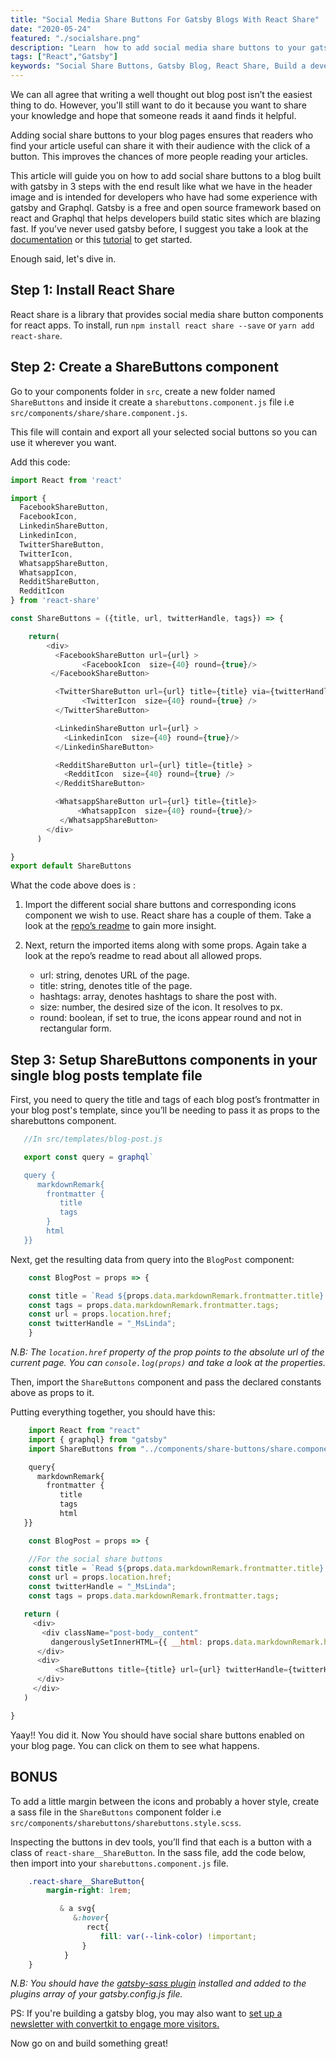 ```yaml
---
title: "Social Media Share Buttons For Gatsby Blogs With React Share"
date: "2020-05-24"
featured: "./socialshare.png"
description: "Learn  how to add social media share buttons to your gatsby blog in 3 simple steps using the react share library."
tags: ["React","Gatsby"]
keywords: "Social Share Buttons, Gatsby Blog, React Share, Build a developer blog "
---
```


We can all agree that writing a well thought out blog post isn’t the easiest thing to do. However, you'll still want to do it because you want to share your knowledge and hope that someone reads it aand finds it helpful.

Adding social share buttons to your blog pages ensures that readers who find your article useful can share it with their audience with the click of a button. This improves the chances of more people reading your articles.

This article will guide you on how to add social share buttons to a blog built with gatsby in 3 steps with the end result like what we have in the header image and is intended for developers who have had some experience with gatsby and Graphql. Gatsby is a free and open source framework based on react and Graphql that helps developers build static sites which are blazing fast. If you’ve never used gatsby before, I suggest you take a look at the <a class="inline-link" href="https://www.gatsbyjs.org/tutorial/">documentation</a> or this <a class="inline-link" href="https://ibaslogic.com/blog/gatsby-tutorial-from-scratch-for-beginners/#working-with-gatsby-data">tutorial</a> to get started.

Enough said, let's dive in.

## Step 1: Install React Share

React share is a library that provides social media share button components for react apps. To install, run `npm install react share --save`   or   `yarn add react-share`.

## Step 2: Create a ShareButtons component

Go to your components folder in `src`, create a new folder named `ShareButtons` and inside it create a `sharebuttons.component.js` file i.e `src/components/share/share.component.js`.

This file will contain and export all your selected social buttons so you can use it wherever you want.

Add this code:

```javascript
import React from 'react'

import {
  FacebookShareButton,
  FacebookIcon,
  LinkedinShareButton,
  LinkedinIcon,
  TwitterShareButton,
  TwitterIcon,
  WhatsappShareButton,
  WhatsappIcon,
  RedditShareButton,
  RedditIcon
} from 'react-share'

const ShareButtons = ({title, url, twitterHandle, tags}) => {

    return(
        <div>
          <FacebookShareButton url={url} >
                <FacebookIcon  size={40} round={true}/>
         </FacebookShareButton>

          <TwitterShareButton url={url} title={title} via={twitterHandle} hashtags={tags}>
                <TwitterIcon  size={40} round={true} />
          </TwitterShareButton>

          <LinkedinShareButton url={url} >
            <LinkedinIcon  size={40} round={true}/>
          </LinkedinShareButton>

          <RedditShareButton url={url} title={title} >
            <RedditIcon  size={40} round={true} />
          </RedditShareButton>

          <WhatsappShareButton url={url} title={title}>
               <WhatsappIcon  size={40} round={true}/>
           </WhatsappShareButton>
        </div>
      )

}
export default ShareButtons

```

What the code above does is :

1. Import the different social share buttons  and corresponding icons component we wish to use. React share has a couple of them. Take a look at the <a class="inline-link" href="https://github.com/nygardk/react-share">repo’s readme</a> to gain more insight.

2.  Next, return the imported items along with some props. Again take a look at the repo’s readme to read about all allowed props.
    - url: string, denotes URL of the page.
    - title: string, denotes title of the page.
    - hashtags: array, denotes hashtags to share the post with.
    - size: number, the desired size of the icon. It resolves to px.
    - round: boolean, if set to true, the icons appear round and not in rectangular form.


##  Step 3: Setup ShareButtons components in your single blog posts template file

First, you need to query the title and tags of each blog post’s frontmatter in your blog post's template, since you’ll be needing to pass it as props to the sharebuttons component.

```javascript
   //In src/templates/blog-post.js

   export const query = graphql`

   query {
      markdownRemark{
        frontmatter {
           title
           tags
        }
        html
   }}

```


Next, get the resulting data from query into the `BlogPost` component:

```javascript
    const BlogPost = props => {

    const title = `Read ${props.data.markdownRemark.frontmatter.title} `;
    const tags = props.data.markdownRemark.frontmatter.tags;
    const url = props.location.href;
    const twitterHandle = "_MsLinda";
    }

```

*N.B: The `location.href` property of the prop points to the absolute url of the current page. You can `console.log(props)` and take a look at the properties.*

Then, import the `ShareButtons` component and pass the declared constants above as props to it.

Putting everything together, you should have this:

```javascript
    import React from "react"
    import { graphql} from "gatsby"
    import ShareButtons from "../components/share-buttons/share.component"

    query{
      markdownRemark{
        frontmatter {
           title
           tags
           html
   }}

    const BlogPost = props => {

    //For the social share buttons
    const title = `Read ${props.data.markdownRemark.frontmatter.title} `;
    const url = props.location.href;
    const twitterHandle = "_MsLinda";
    const tags = props.data.markdownRemark.frontmatter.tags;

   return (
     <div>
       <div className="post-body__content"
         dangerouslySetInnerHTML={{ __html: props.data.markdownRemark.html}}>
      </div>
      <div>
          <ShareButtons title={title} url={url} twitterHandle={twitterHandle} tags={tags}/>
      </div>
     </div>
   )

}

```


Yaay!! You did it. Now You should have social share buttons enabled on your blog page. You can click on them to see what happens.

## BONUS

To add a little margin between the icons and probably a hover style, create a sass file in the `ShareButtons` component folder i.e `src/components/sharebuttons/sharebuttons.style.scss`.

Inspecting the buttons in dev tools, you’ll find that each is a button with a class of  `react-share__ShareButton`. In the sass file, add the code below, then import into your `sharebuttons.component.js` file.

```css
    .react-share__ShareButton{
        margin-right: 1rem;

           & a svg{
              &:hover{
                 rect{
                    fill: var(--link-color) !important;
                }
            }
    }
```


*N.B: You should have the <a href="https://www.gatsbyjs.org/docs/sass/" class="inline-link">gatsby-sass plugin</a> installed and added to the plugins array of your gatsby.config.js file.*

PS: If you're building a gatsby blog, you may also want to <a target="blank" class="inline-link" href="https://www.codewithlinda.com/blog/email-newsletter-subscription-for-gatsby-using-convertkit/">set up a newsletter with convertkit to engage more visitors.</a>


Now go on and build something great!




